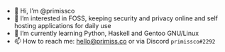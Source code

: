 - 👋 Hi, I’m @primissco
- 👀 I’m interested in FOSS, keeping security and privacy online and self hosting applications for daily use
- 🌱 I’m currently learning Python, Haskell and Gentoo GNU/Linux
- 📫 How to reach me: hello@primiss.co or via Discord `primissco#2292`

<!---
primissco/primissco is a ✨ special ✨ repository because its `README.md` (this file) appears on your GitHub profile.
You can click the Preview link to take a look at your changes.
--->
